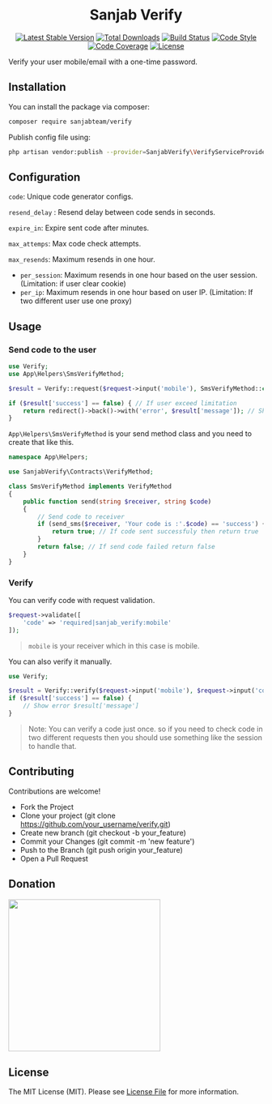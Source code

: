 <h1 align="center">Sanjab Verify</h1>

<div align="center">

[![Latest Stable Version](https://poser.pugx.org/sanjabteam/verify/v/stable)](https://packagist.org/packages/sanjabteam/verify)
[![Total Downloads](https://poser.pugx.org/sanjabteam/verify/downloads)](https://packagist.org/packages/sanjabteam/verify)
[![Build Status](https://github.com/sanjabteam/verify/workflows/tests/badge.svg)](https://github.com/sanjabteam/verify/actions)
[![Code Style](https://github.styleci.io/repos/214197383/shield?style=flat)](https://github.styleci.io/repos/214197383)
[![Code Coverage](https://codecov.io/gh/sanjabteam/verify/branch/master/graph/badge.svg?sanitize=true)](https://codecov.io/gh/sanjabteam/verify)
[![License](https://poser.pugx.org/sanjabteam/verify/license)](https://packagist.org/packages/sanjabteam/verify)

</div>

Verify your user mobile/email with a one-time password.

## Installation

You can install the package via composer:

```bash
composer require sanjabteam/verify
```

Publish config file using:

```bash
php artisan vendor:publish --provider=SanjabVerify\VerifyServiceProvider
```

## Configuration
`code`: Unique code generator configs.

`resend_delay` : Resend delay between code sends in seconds.

`expire_in`: Expire sent code after minutes.

`max_attemps`: Max code check attempts.

`max_resends`: Maximum resends in one hour.

* `per_session`: Maximum resends in one hour based on the user session. (Limitation: if user clear cookie)
* `per_ip`: Maximum resends in one hour based on user IP. (Limitation: If two different user use one proxy)

## Usage

### Send code to the user

```php
use Verify;
use App\Helpers\SmsVerifyMethod;

$result = Verify::request($request->input('mobile'), SmsVerifyMethod::class);

if ($result['success'] == false) { // If user exceed limitation
    return redirect()->back()->with('error', $result['message']); // Show error message
}
```

`App\Helpers\SmsVerifyMethod` is your send method class and you need to create that like this.

```php
namespace App\Helpers;

use SanjabVerify\Contracts\VerifyMethod;

class SmsVerifyMethod implements VerifyMethod
{
    public function send(string $receiver, string $code)
    {
        // Send code to receiver
        if (send_sms($receiver, 'Your code is :'.$code) == 'success') {
            return true; // If code sent successfuly then return true
        }
        return false; // If send code failed return false
    }
}

```

### Verify
You can verify code with request validation.

```php
$request->validate([
    'code' => 'required|sanjab_verify:mobile'
]);
```
> `mobile` is your receiver which in this case is mobile.

You can also verify it manually.
```php
use Verify;

$result = Verify::verify($request->input('mobile'), $request->input('code'));
if ($result['success'] == false) {
    // Show error $result['message']
}
```
> Note: You can verify a code just once. so if you need to check code in two different requests then you should use something like the session to handle that.

## Contributing

Contributions are welcome!

* Fork the Project
* Clone your project (git clone https://github.com/your_username/verify.git)
* Create new branch (git checkout -b your_feature)
* Commit your Changes (git commit -m 'new feature')
* Push to the Branch (git push origin your_feature)
* Open a Pull Request

## Donation

<a href="https://github.com/amir9480/amir9480/blob/master/donation.md">
    <img src="https://raw.githubusercontent.com/amir9480/amir9480/master/donate.png" width="300">
</a>

## License

The MIT License (MIT). Please see [License File](LICENSE.md) for more information.
